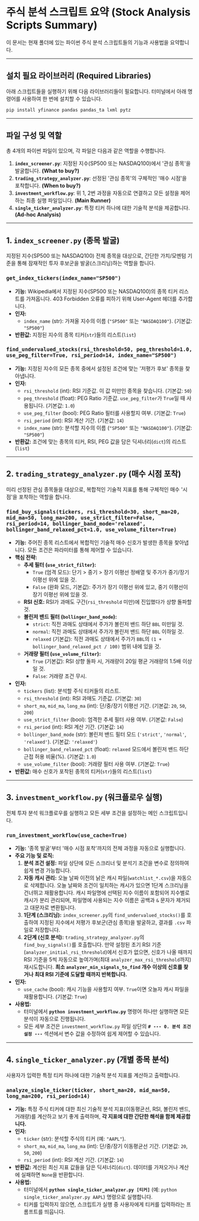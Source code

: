 # 주식 분석 스크립트 요약 (Stock Analysis Scripts Summary)

이 문서는 현재 폴더에 있는 파이썬 주식 분석 스크립트들의 기능과 사용법을 요약합니다.

---

## 설치 필요 라이브러리 (Required Libraries)

아래 스크립트들을 실행하기 위해 다음 라이브러리들이 필요합니다. 터미널에서 아래 명령어를 사용하여 한 번에 설치할 수 있습니다.

```bash
pip install yfinance pandas pandas_ta lxml pytz
```

---

## 파일 구성 및 역할

총 4개의 파이썬 파일이 있으며, 각 파일은 다음과 같은 역할을 수행합니다.

1.  **`index_screener.py`**: 지정된 지수(SP500 또는 NASDAQ100)에서 '관심 종목'을 발굴합니다. **(What to buy?)**
2.  **`trading_strategy_analyzer.py`**: 선정된 '관심 종목'의 구체적인 '매수 시점'을 포착합니다. **(When to buy?)**
3.  **`investment_workflow.py`**: 위 1, 2번 과정을 자동으로 연결하고 모든 설정을 제어하는 최종 실행 파일입니다. **(Main Runner)**
4.  **`single_ticker_analyzer.py`**: 특정 티커 하나에 대한 기술적 분석을 제공합니다. **(Ad-hoc Analysis)**

---

## 1. `index_screener.py` (종목 발굴)

지정된 지수(SP500 또는 NASDAQ100) 전체 종목을 대상으로, 간단한 가치/모멘텀 기준을 통해 잠재적인 투자 후보군을 발굴(스크리닝)하는 역할을 합니다.

### `get_index_tickers(index_name="SP500")`

- **기능:** Wikipedia에서 지정된 지수(SP500 또는 NASDAQ100)의 종목 티커 리스트를 가져옵니다. 403 Forbidden 오류를 피하기 위해 User-Agent 헤더를 추가합니다.
- **인자:**
  - `index_name` (str): 가져올 지수의 이름 (`"SP500"` 또는 `"NASDAQ100"`). (기본값: `"SP500"`)
- **반환값:** 지정된 지수의 종목 티커(`str`)들의 리스트(`list`)

### `find_undervalued_stocks(rsi_threshold=50, peg_threshold=1.0, use_peg_filter=True, rsi_period=14, index_name="SP500")`

- **기능:** 지정된 지수의 모든 종목 중에서 설정된 조건에 맞는 '저평가 후보' 종목을 찾아냅니다.
- **인자:**
  - `rsi_threshold` (int): RSI 기준값. 이 값 미만인 종목을 찾습니다. (기본값: `50`)
  - `peg_threshold` (float): PEG Ratio 기준값. `use_peg_filter`가 `True`일 때 사용됩니다. (기본값: `1.0`)
  - `use_peg_filter` (bool): PEG Ratio 필터를 사용할지 여부. (기본값: `True`)
  - `rsi_period` (int): RSI 계산 기간. (기본값: `14`)
  - `index_name` (str): 분석할 지수의 이름 (`"SP500"` 또는 `"NASDAQ100"`). (기본값: `"SP500"`)
- **반환값:** 조건에 맞는 종목의 티커, RSI, PEG 값을 담은 딕셔너리(`dict`)의 리스트(`list`)

---

## 2. `trading_strategy_analyzer.py` (매수 시점 포착)

미리 선정된 관심 종목들을 대상으로, 복합적인 기술적 지표를 통해 구체적인 매수 '시점'을 포착하는 역할을 합니다.

### `find_buy_signals(tickers, rsi_threshold=30, short_ma=20, mid_ma=50, long_ma=200, use_strict_filter=False, rsi_period=14, bollinger_band_mode='relaxed', bollinger_band_relaxed_pct=1.0, use_volume_filter=True)`

- **기능:** 주어진 종목 리스트에서 복합적인 기술적 매수 신호가 발생한 종목을 찾아냅니다. 모든 조건은 파라미터를 통해 제어할 수 있습니다.
- **핵심 전략:**
  - **추세 필터 (`use_strict_filter`):**
    - `True` (엄격 모드): 단기 > 중기 > 장기 이평선 정배열 및 주가가 중기/장기 이평선 위에 있을 것.
    - `False` (완화 모드, 기본값): 주가가 장기 이평선 위에 있고, 중기 이평선이 장기 이평선 위에 있을 것.
  - **RSI 신호:** RSI가 과매도 구간(`rsi_threshold` 미만)에 진입했다가 상향 돌파할 것.
  - **볼린저 밴드 필터 (`bollinger_band_mode`):**
    - `strict`: 직전 과매도 상태에서 주가가 볼린저 밴드 하단 `BBL` 미만일 것.
    - `normal`: 직전 과매도 상태에서 주가가 볼린저 밴드 하단 `BBL` 이하일 것.
    - `relaxed` (기본값): 직전 과매도 상태에서 주가가 `BBL`의 `(1 + bollinger_band_relaxed_pct / 100)` 범위 내에 있을 것.
  - **거래량 필터 (`use_volume_filter`):**
    - `True` (기본값): RSI 상향 돌파 시, 거래량이 20일 평균 거래량의 1.5배 이상일 것.
    - `False`: 거래량 조건 무시.
- **인자:**
  - `tickers` (list): 분석할 주식 티커들의 리스트.
  - `rsi_threshold` (int): RSI 과매도 기준값. (기본값: `30`)
  - `short_ma`, `mid_ma`, `long_ma` (int): 단/중/장기 이평선 기간. (기본값: `20`, `50`, `200`)
  - `use_strict_filter` (bool): 엄격한 추세 필터 사용 여부. (기본값: `False`)
  - `rsi_period` (int): RSI 계산 기간. (기본값: `14`)
  - `bollinger_band_mode` (str): 볼린저 밴드 필터 모드 (`'strict'`, `'normal'`, `'relaxed'`). (기본값: `'relaxed'`)
  - `bollinger_band_relaxed_pct` (float): `relaxed` 모드에서 볼린저 밴드 하단 근접 허용 비율(%). (기본값: `1.0`)
  - `use_volume_filter` (bool): 거래량 필터 사용 여부. (기본값: `True`)
- **반환값:** 매수 신호가 포착된 종목의 티커(`str`)들의 리스트(`list`)

---

## 3. `investment_workflow.py` (워크플로우 실행)

전체 투자 분석 워크플로우를 실행하고 모든 세부 조건을 설정하는 메인 스크립트입니다.

### `run_investment_workflow(use_cache=True)`

- **기능:** '종목 발굴'부터 '매수 시점 포착'까지의 전체 과정을 자동으로 실행합니다.
- **주요 기능 및 로직:**
  1.  **분석 조건 설정:** 파일 상단에 모든 스크리너 및 분석기 조건을 변수로 정의하여 쉽게 변경 가능합니다.
  2.  **자동 캐시 관리:** 오늘 날짜 이전의 낡은 캐시 파일(`watchlist_*.csv`)을 자동으로 삭제합니다. 오늘 날짜와 조건이 일치하는 캐시가 있으면 1단계 스크리닝을 건너뛰고 재활용합니다. 캐시 파일명에 선택된 지수 이름이 포함되어 지수별로 캐시가 분리 관리되며, 파일명에 사용되는 지수 이름은 공백과 `&` 문자가 제거되고 대문자로 변환됩니다.
  3.  **1단계 (스크리닝):** `index_screener.py`의 `find_undervalued_stocks()`를 호출하여 지정된 지수에서 저평가 후보군(관심 종목)을 발굴하고, 결과를 `.csv` 파일로 저장합니다.
  4.  **2단계 (신호 분석):** `trading_strategy_analyzer.py`의 `find_buy_signals()`를 호출합니다. 만약 설정된 초기 RSI 기준(`analyzer_initial_rsi_threshold`)에서 신호가 없으면, 신호가 나올 때까지 RSI 기준을 5씩 자동으로 높여가며(최대 `analyzer_max_rsi_threshold`까지) 재시도합니다. **최소 `analyzer_min_signals_to_find` 개수 이상의 신호를 찾거나 최대 RSI 기준에 도달할 때까지 반복합니다.**
- **인자:**
  - `use_cache` (bool): 캐시 기능을 사용할지 여부. `True`이면 오늘자 캐시 파일을 재활용합니다. (기본값: `True`)
- **사용법:**
  - 터미널에서 **`python investment_workflow.py`** 명령어 하나만 실행하면 모든 분석이 자동으로 진행됩니다.
  - 모든 세부 조건은 `investment_workflow.py` 파일 상단의 **`# --- 0. 분석 조건 설정 ---`** 섹션에서 변수 값을 수정하여 쉽게 제어할 수 있습니다.

---

## 4. `single_ticker_analyzer.py` (개별 종목 분석)

사용자가 입력한 특정 티커 하나에 대한 기술적 분석 지표를 계산하고 출력합니다.

### `analyze_single_ticker(ticker, short_ma=20, mid_ma=50, long_ma=200, rsi_period=14)`

- **기능:** 특정 주식 티커에 대한 최신 기술적 분석 지표(이동평균선, RSI, 볼린저 밴드, 거래량)를 계산하고 보기 좋게 출력하며, **각 지표에 대한 간단한 해석을 함께 제공합니다.**
- **인자:**
  - `ticker` (str): 분석할 주식의 티커 (예: `"AAPL"`).
  - `short_ma`, `mid_ma`, `long_ma` (int): 단/중/장기 이동평균선 기간. (기본값: `20`, `50`, `200`)
  - `rsi_period` (int): RSI 계산 기간. (기본값: `14`)
- **반환값:** 계산된 최신 지표 값들을 담은 딕셔너리(`dict`). 데이터를 가져오거나 계산에 실패하면 `None`을 반환합니다.
- **사용법:**
  - 터미널에서 **`python single_ticker_analyzer.py [티커]`** (예: `python single_ticker_analyzer.py AAPL`) 명령으로 실행합니다.
  - 티커를 입력하지 않으면, 스크립트가 실행 중 사용자에게 티커를 입력하라는 프롬프트를 띄웁니다.